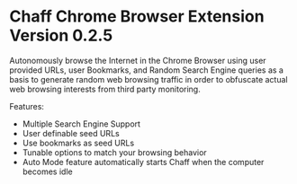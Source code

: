 Chaff Chrome Browser Extension
Version 0.2.5
=====

Autonomously browse the Internet in the Chrome Browser using user provided URLs, user Bookmarks, and Random Search Engine queries as a basis to generate random web browsing traffic in order to obfuscate actual web browsing interests from third party monitoring.

Features:
- Multiple Search Engine Support
- User definable seed URLs
- Use bookmarks as seed URLs
- Tunable options to match your browsing behavior
- Auto Mode feature automatically starts Chaff when the computer becomes idle

